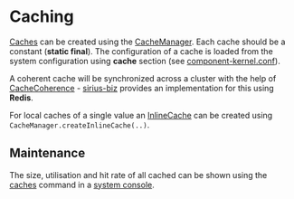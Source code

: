 # Caching

[Caches](Cache.java) can be created using the [CacheManager](CacheManager.java). Each cache
should be a constant (**static final**). The configuration of a cache is loaded from the
system configuration using **cache** section (see [component-kernel.conf](../../../../resources/component-kernel.conf)).

A coherent cache will be synchronized across a cluster with the help of [CacheCoherence](CacheCoherence.java) -
[sirius-biz](https://github.com/scireum/sirius-biz) provides an implementation for this using **Redis**.

For local caches of a single value an [InlineCache](InlineCache.java) can be created using `CacheManager.createInlineCache(..)`.

## Maintenance
 
The size, utilisation and hit rate of all cached can be shown using the [caches](../health/console/CacheCommand.java) 
command in a [system console](../health/console).
